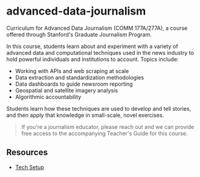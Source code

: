 # advanced-data-journalism

Curriculum for Advanced Data Journalism (COMM 177A/277A), a course offered through Stanford's Graduate Journalism Program.

In this course, students learn about and experiment with a variety of advanced data and computational techniques used in the news industry to hold powerful individuals and institutions to account. Topics include:

- Working with APIs and web scraping at scale
- Data extraction and standardization methodologies
- Data dashboards to guide newsroom reporting
- Geospatial and satellite imagery analysis
- Algorithmic accountability

Students learn how these techniques are used to develop and tell stories, and then apply that knowledge in small-scale, novel exercises.

> If you're a journalism educator, please reach out and we can provide free access to the accompanying Teacher's Guide for this course.

## Resources

- [Tech Setup](docs/tech_setup.md)
